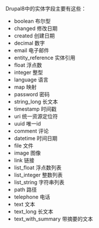 Drupal8中的实体字段主要有这些：

* boolean 布尔型
* changed 修改日期
* created 创建日期
* decimal 数字
* email 电子邮件
* entity_reference 实体引用
* float 浮点数
* integer 整型
* language 语言
* map 映射
* password 密码
* string_long 长文本
* timestamp 时间戳
* uri 统一资源定位符
* uuid 唯一id
* comment 评论
* datetime 时间日期
* file 文件
* image 图像
* link 链接
* list_float 浮点数列表
* list_integer 整数列表
* list_string 字符串列表
* path 路径
* telephone 电话
* text 文本
* text_long 长文本
* text_with_summary 带摘要的文本
